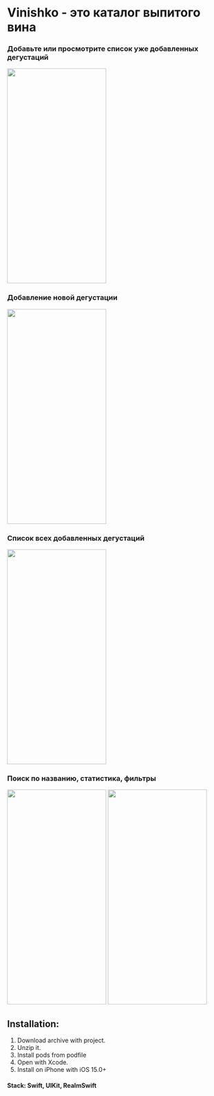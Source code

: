 # Vinishko - это каталог выпитого вина

### Добавьте или просмотрите список уже добавленных дегустаций
<img src="https://user-images.githubusercontent.com/87662841/197500934-ed4dfeff-eab4-4a79-a339-bb0d5b6c5765.PNG" width="230" height="500"> 

### Добавление новой дегустации
<img src="https://user-images.githubusercontent.com/87662841/197501258-9df4b26a-31c4-491f-8267-66529220d95c.PNG" width="230" height="500"> 

### Список всех добавленных дегустаций
<img src="https://user-images.githubusercontent.com/87662841/197501570-5cf2ef50-c329-4e60-bcb4-2155176243d2.PNG" width="230" height="500"> 

### Поиск по названию, статистика, фильтры
<img src="https://user-images.githubusercontent.com/87662841/197501998-067e34c5-f2d4-4c55-b6a9-c1d35e5b36d1.PNG" width="230" height="500"> <img src="https://user-images.githubusercontent.com/87662841/197502158-9cce24f2-13c3-4da6-a47b-142b7039a6c7.PNG" width="230" height="500"> 

 
## Installation: 
1. Download archive with project.
2. Unzip it.
3. Install pods from podfile
4. Open with Xcode.
5. Install on iPhone with iOS 15.0+

#### Stack: Swift, UIKit, RealmSwift
